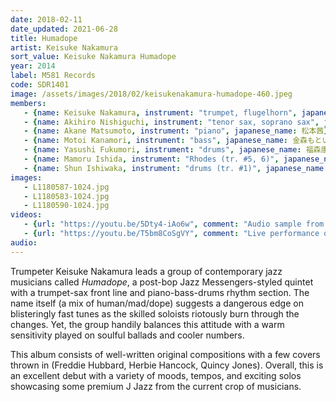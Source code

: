 ```yaml
---
date: 2018-02-11
date_updated: 2021-06-28
title: Humadope
artist: Keisuke Nakamura
sort_value: Keisuke Nakamura Humadope
year: 2014
label: M581 Records
code: SDR1401
image: /assets/images/2018/02/keisukenakamura-humadope-460.jpeg
members:
   - {name: Keisuke Nakamura, instrument: "trumpet, flugelhorn", japanese_name: 中村恵介, url: "https://blackdevil729.wixsite.com/keisuke-nakamura"}
   - {name: Akihiro Nishiguchi, instrument: "tenor sax, soprano sax", japanese_name: 西口明宏}
   - {name: Akane Matsumoto, instrument: "piano", japanese_name: 松本茜}
   - {name: Motoi Kanamori, instrument: "bass", japanese_name: 金森もとい}
   - {name: Yasushi Fukumori, instrument: "drums", japanese_name: 福森康}
   - {name: Mamoru Ishida, instrument: "Rhodes (tr. #5, 6)", japanese_name: 石田衛}
   - {name: Shun Ishiwaka, instrument: "drums (tr. #1)", japanese_name: 石若俊, url: "http://www.shun-ishiwaka.com/"}
images:
   - L1180587-1024.jpg
   - L1180583-1024.jpg
   - L1180590-1024.jpg
videos: 
   - {url: "https://youtu.be/5Dty4-iAo6w", comment: "Audio sample from “Speed Harassment”, the first track on this album"}
   - {url: "https://youtu.be/T5bm8CoSgVY", comment: "Live performance of “Round Table”, track #4 from this album"}
audio:
---
```

Trumpeter Keisuke Nakamura leads a group of contemporary jazz musicians called *Humadope*, a post-bop Jazz Messengers-styled quintet with a trumpet-sax front line and piano-bass-drums rhythm section. The name itself (a mix of human/mad/dope) suggests a dangerous edge on blisteringly fast tunes as the skilled soloists riotously burn through the changes. Yet, the group handily balances this attitude with a warm sensitivity played on soulful ballads and cooler numbers.

This album consists of well-written original compositions with a few covers thrown in (Freddie Hubbard, Herbie Hancock, Quincy Jones). Overall, this is an excellent debut with a variety of moods, tempos, and exciting solos showcasing some premium J Jazz from the current crop of musicians.

